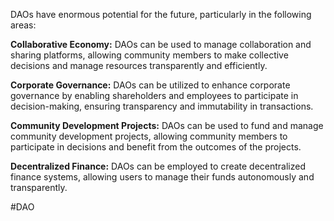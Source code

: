 DAOs have enormous potential for the future, particularly in the following areas: 

**Collaborative Economy:** DAOs can be used to manage collaboration and sharing platforms, allowing community members to make collective decisions and manage resources transparently and efficiently.

**Corporate Governance:** DAOs can be utilized to enhance corporate governance by enabling shareholders and employees to participate in decision-making, ensuring transparency and immutability in transactions.

**Community Development Projects:** DAOs can be used to fund and manage community development projects, allowing community members to participate in decisions and benefit from the outcomes of the projects.

**Decentralized Finance:** DAOs can be employed to create decentralized finance systems, allowing users to manage their funds autonomously and transparently.

#DAO 